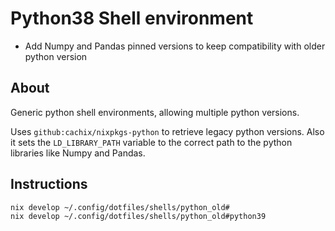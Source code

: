 # Python38 Shell environment

- Add Numpy and Pandas pinned versions to keep compatibility with older python version

## About

Generic python shell environments, allowing multiple python versions.

Uses `github:cachix/nixpkgs-python` to retrieve legacy python versions. Also it sets the
`LD_LIBRARY_PATH` variable to the correct path to the python libraries like Numpy and Pandas.

## Instructions

```
nix develop ~/.config/dotfiles/shells/python_old#
nix develop ~/.config/dotfiles/shells/python_old#python39
```

